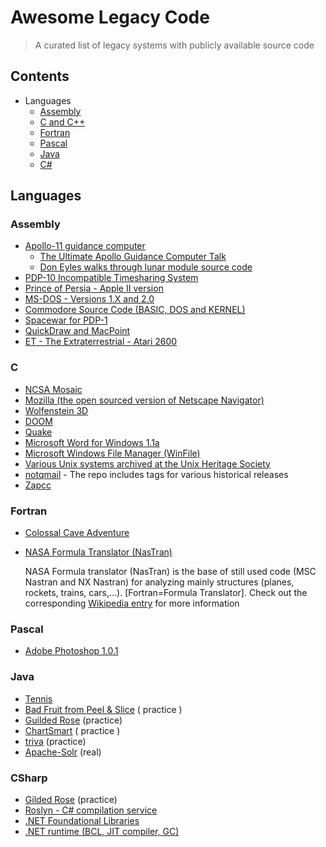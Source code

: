 # Awesome Legacy Code

> A curated list of legacy systems with publicly available source code

## Contents

* Languages
  * [Assembly](#assembly)
  * [C and C++](#c)
  * [Fortran](#fortran)
  * [Pascal](#pascal)
  * [Java](#java)
  * [C#](#CSharp)
  
## Languages

### Assembly

* [Apollo-11 guidance computer](https://github.com/chrislgarry/Apollo-11)
  * [The Ultimate Apollo Guidance Computer Talk](https://media.ccc.de/v/34c3-9064-the_ultimate_apollo_guidance_computer_talk)
  * [Don Eyles walks through lunar module source code](https://hackaday.com/2016/07/05/don-eyles-walks-us-through-the-lunar-module-source-code/)
* [PDP-10 Incompatible Timesharing System](https://github.com/PDP-10/its)
* [Prince of Persia - Apple II version](https://github.com/jmechner/Prince-of-Persia-Apple-II)
* [MS-DOS - Versions 1.X and 2.0](https://github.com/Microsoft/MS-DOS)
* [Commodore Source Code (BASIC, DOS and KERNEL)](https://github.com/mist64/cbmsrc)
* [Spacewar for PDP-1](https://gist.github.com/JonnieCache/4258114)
* [QuickDraw and MacPoint](http://www.computerhistory.org/atchm/macpaint-and-quickdraw-source-code/)
* [ET - The Extraterrestrial - Atari 2600](https://pastebin.com/AaSYZTHt)

### C

* [NCSA Mosaic](https://github.com/alandipert/ncsa-mosaic)
* [Mozilla (the open sourced version of Netscape Navigator)](https://archive.mozilla.org/pub/mozilla/source/)
* [Wolfenstein 3D](https://github.com/id-Software/)
* [DOOM](https://github.com/id-Software/DOOM)
* [Quake](https://github.com/id-Software/Quake)
* [Microsoft Word for Windows 1.1a](http://www.computerhistory.org/atchm/microsoft-research-license-agreement-msword-v-1-1a/)
* [Microsoft Windows File Manager (WinFile)](https://github.com/Microsoft/winfile)
* [Various Unix systems archived at the Unix Heritage Society](http://minnie.tuhs.org/cgi-bin/utree.pl)
* [notqmail](https://github.com/notqmail/notqmail) - The repo includes tags for various historical releases
* [Zapcc](https://github.com/yrnkrn/zapcc)

### Fortran

* [Colossal Cave Adventure](https://jerz.setonhill.edu/intfic/colossal-cave-adventure-source-code/)
* [NASA Formula Translator (NasTran)](https://github.com/nasa/NASTRAN-95) 
  
  NASA Formula translator (NasTran) is the base of still used code (MSC Nastran and NX Nastran) for analyzing mainly structures (planes, rockets, trains, cars,...). [Fortran=Formula Translator]. Check out the corresponding [Wikipedia entry](https://en.m.wikipedia.org/wiki/Nastran) for more information

### Pascal

* [Adobe Photoshop 1.0.1](http://www.computerhistory.org/atchm/adobe-photoshop-source-code/)

### Java
* [Tennis](https://github.com/emilybache/Tennis-Refactoring-Kata)
* [Bad Fruit from Peel & Slice](https://github.com/jason-kerney/PeelAndSlice/blob/master/Java/java/src/com/spun/llewellyn/talks/legacycode/examples/BadFruit.java)  ( practice )
* [Guilded Rose](https://github.com/emilybache/GildedRose-Refactoring-Kata)  (practice)
* [ChartSmart](https://github.com/tonytvo/coderetreat/tree/c89ebf3e92fff5a95fdc80d37e3a4a66cf877931/refactoring/chartsmart)  ( practice )
* [triva](https://github.com/jbrains/trivia)  (practice)
* [Apache-Solr](https://github.com/apache/lucene-solr/tree/master/solr/core/src/java/org/apache/solr)  (real)

### CSharp
* [Gilded Rose](https://github.com/arlobelshee/GildedRose)  (practice)
* [Roslyn - C# compilation service](https://github.com/dotnet/roslyn)
* [.NET Foundational Libraries](https://github.com/dotnet/corefx)
* [.NET runtime (BCL, JIT compiler, GC)](https://github.com/dotnet/coreclr)
